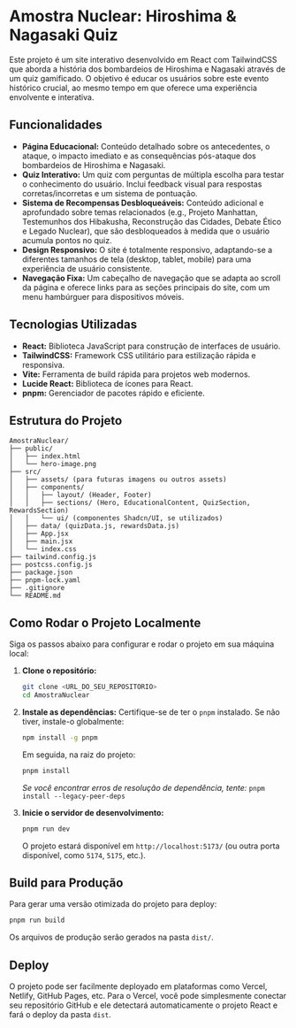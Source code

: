 # Amostra Nuclear: Hiroshima & Nagasaki Quiz

Este projeto é um site interativo desenvolvido em React com TailwindCSS que aborda a história dos bombardeios de Hiroshima e Nagasaki através de um quiz gamificado. O objetivo é educar os usuários sobre este evento histórico crucial, ao mesmo tempo em que oferece uma experiência envolvente e interativa.

## Funcionalidades

*   **Página Educacional:** Conteúdo detalhado sobre os antecedentes, o ataque, o impacto imediato e as consequências pós-ataque dos bombardeios de Hiroshima e Nagasaki.
*   **Quiz Interativo:** Um quiz com perguntas de múltipla escolha para testar o conhecimento do usuário. Inclui feedback visual para respostas corretas/incorretas e um sistema de pontuação.
*   **Sistema de Recompensas Desbloqueáveis:** Conteúdo adicional e aprofundado sobre temas relacionados (e.g., Projeto Manhattan, Testemunhos dos Hibakusha, Reconstrução das Cidades, Debate Ético e Legado Nuclear), que são desbloqueados à medida que o usuário acumula pontos no quiz.
*   **Design Responsivo:** O site é totalmente responsivo, adaptando-se a diferentes tamanhos de tela (desktop, tablet, mobile) para uma experiência de usuário consistente.
*   **Navegação Fixa:** Um cabeçalho de navegação que se adapta ao scroll da página e oferece links para as seções principais do site, com um menu hambúrguer para dispositivos móveis.

## Tecnologias Utilizadas

*   **React:** Biblioteca JavaScript para construção de interfaces de usuário.
*   **TailwindCSS:** Framework CSS utilitário para estilização rápida e responsiva.
*   **Vite:** Ferramenta de build rápida para projetos web modernos.
*   **Lucide React:** Biblioteca de ícones para React.
*   **pnpm:** Gerenciador de pacotes rápido e eficiente.

## Estrutura do Projeto

```
AmostraNuclear/
├── public/
│   ├── index.html
│   └── hero-image.png
├── src/
│   ├── assets/ (para futuras imagens ou outros assets)
│   ├── components/
│   │   ├── layout/ (Header, Footer)
│   │   ├── sections/ (Hero, EducationalContent, QuizSection, RewardsSection)
│   │   └── ui/ (componentes Shadcn/UI, se utilizados)
│   ├── data/ (quizData.js, rewardsData.js)
│   ├── App.jsx
│   ├── main.jsx
│   └── index.css
├── tailwind.config.js
├── postcss.config.js
├── package.json
├── pnpm-lock.yaml
├── .gitignore
└── README.md
```

## Como Rodar o Projeto Localmente

Siga os passos abaixo para configurar e rodar o projeto em sua máquina local:

1.  **Clone o repositório:**
    ```bash
    git clone <URL_DO_SEU_REPOSITORIO>
    cd AmostraNuclear
    ```

2.  **Instale as dependências:**
    Certifique-se de ter o `pnpm` instalado. Se não tiver, instale-o globalmente:
    ```bash
    npm install -g pnpm
    ```
    Em seguida, na raiz do projeto:
    ```bash
    pnpm install
    ```
    *Se você encontrar erros de resolução de dependência, tente:* `pnpm install --legacy-peer-deps`

3.  **Inicie o servidor de desenvolvimento:**
    ```bash
    pnpm run dev
    ```

    O projeto estará disponível em `http://localhost:5173/` (ou outra porta disponível, como `5174`, `5175`, etc.).

## Build para Produção

Para gerar uma versão otimizada do projeto para deploy:

```bash
pnpm run build
```

Os arquivos de produção serão gerados na pasta `dist/`.

## Deploy

O projeto pode ser facilmente deployado em plataformas como Vercel, Netlify, GitHub Pages, etc. Para o Vercel, você pode simplesmente conectar seu repositório GitHub e ele detectará automaticamente o projeto React e fará o deploy da pasta `dist`.
